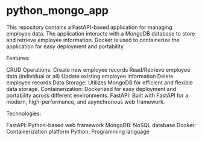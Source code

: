 # python_mongo_app

This repository contains a FastAPI-based application for managing employee data. The application interacts with a MongoDB database to store and retrieve employee information. Docker is used to containerize the application for easy deployment and portability.

Features:

CRUD Operations:
Create new employee records
Read/Retrieve employee data (individual or all)
Update existing employee information
Delete employee records
Data Storage:
Utilizes MongoDB for efficient and flexible data storage.
Containerization:
Dockerized for easy deployment and portability across different environments.
FastAPI:
Built with FastAPI for a modern, high-performance, and asynchronous web framework.

Technologies:

FastAPI: Python-based web framework
MongoDB: NoSQL database
Docker: Containerization platform
Python: Programming language
